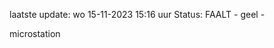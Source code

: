 laatste update: 
wo 15-11-2023 15:16   uur 
Status: FAALT - geel - 
<div class="service Y">microstation</div>